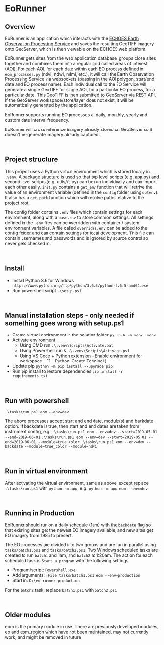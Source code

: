 # EoRunner

## Overview
EoRunner is an application which interacts with the [ECHOES Earth Observation Processing Service](https://github.com/ECHOESProj/eo-docs) and saves the resulting GeoTIFF imagery onto GeoServer, which is then viewable on the ECHOES web platform.

EoRunner gets sites from the web application database, groups close sites together and combines them into a regular grid called areas of interest (AOI). For each AOI, for each date within each EO process defined in `eom_processes.py` (ndvi, ndwi, ndmi, etc.), it will call the Earth Observation Processing Service via websockets (passing in the AOI polygon, start/end date and EO process name). Each individual call to the EO Service will generate a single GeoTIFF for single AOI, for a particular EO process, for a particular date. This GeoTIFF is then submitted to GeoServer via REST API. If the GeoServer workspace/store/layer does not exist, it will be automatically generated by the application.

EoRunner supports running EO processes at daily, monthly, yearly and custom date interval frequency.

EoRunner will cross reference imagery already stored on GeoServer so it doesn't re-generate imagery already captured.

<br>

## Project structure
This project uses a Python virtual environment which is stored locally in `.venv`. A package structure is used so that top level scripts (e.g. app.py) and second level scripts (e.g. utils/fs.py) can be run individually and can import each other easily.
`init.py` contains a `get_env` function that will retrive the value of an environment variable (defined in the `config` folder using `dotenv`). It also has a `get_path` function which will resolve paths relative to the project root.

The config folder contains `.env` files which contain settings for each environment, along with a `base.env` to store common settings. All settings defined in the `.env` files can be overridden with container / system environment variables.
A file called `overrides.env` can be added to the config folder and can contain settings for local development. This file can contain usernames and passwords and is ignored by source control so never gets checked in.

<br>

## Install
* Install Python 3.6 for Windows `https://www.python.org/ftp/python/3.6.5/python-3.6.5-amd64.exe`
* Run powershell script `.\setup.ps1`

<br>

## Manual installation steps - only needed if something goes wrong with setup.ps1
* Create virtual environment in the solution folder `py -3.6 -m venv .venv`
* Activate environment
  * Using CMD run `.\.venv\Scripts\Activate.bat`
  * Using Powershell run `& .\.venv\Scripts\Activate.ps1`
  * Using VS Code + Python extension - Enable environment for workspace - F1 - Python: Create Terminal )
* Update pip `python -m pip install --upgrade pip`
* Run pip install to restore dependencies `pip install -r requirements.txt`

<br>

## Run with powershell
`.\tasks\run.ps1 eom --env=dev`

The above processes accept start and end date, module(s) and backdate option. If backdate is true, then start and end dates are taken from instrument config, e.g.
`.\tasks\run.ps1 eom --env=dev --start=2019-05-01 --end=2019-06-01`
`.\tasks\run.ps1 eom --env=dev --start=2019-05-01 --end=2019-06-01 --module=true_color`
`.\tasks\run.ps1 eom --env=dev --backdate --module=true_color --module=ndvi`

<br>

## Run in virtual environment
After activating the virtual environment, same as above, except replace `.\tasks\run.ps1` with `python -m app`, e.g:
`python -m app eom --env=dev`

<br>

## Running in Production
EoRunner should run on a daily schedule (1am) with the `backdate` flag so that existing sites get the newest EO imagery available, and new sites get EO imagery from 1985 to present.

The EO processes are divided into two groups and are run in parallel using `tasks/batch1.ps1` and `tasks/batch2.ps1`. Two Windows scheduled tasks are created to run `batch1` and 1am, and `batch2` at 1:20am. The action for each scheduled task is `Start a program` with the following settings

* Program/script: `Powershell.exe`
* Add arguments: `-File tasks/batch1.ps1 eom --env=production`
* Start in: `D:\eo-runner-production`

For the `batch2` task, replace `batch1.ps1` with `batch2.ps1`

<br>

## Older modules
eom is the primary module in use. There are previously developed modules, eo and eom_region which have
not been maintained, may not currently work, and might be removed in future
